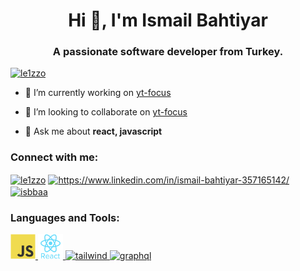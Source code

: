 <h1 align="center">Hi 👋, I'm Ismail Bahtiyar</h1>
<h3 align="center">A passionate software developer from Turkey.</h3>

<p align="left"> <a href="https://twitter.com/le1zzo" target="blank"><img src="https://img.shields.io/twitter/follow/le1zzo?logo=twitter&style=for-the-badge" alt="le1zzo" /></a> </p>

- 🔭 I’m currently working on [yt-focus](https://github.com/leizzo/yt-focus)

- 👯 I’m looking to collaborate on [yt-focus](https://github.com/leizzo/yt-focus)

- 💬 Ask me about **react, javascript**

<h3 align="left">Connect with me:</h3>
<p align="left">
<a href="https://twitter.com/le1zzo" target="blank"><img align="center" src="https://raw.githubusercontent.com/rahuldkjain/github-profile-readme-generator/master/src/images/icons/Social/twitter.svg" alt="le1zzo" height="30" width="40" /></a>
<a href="https://linkedin.com/in/https://www.linkedin.com/in/ismail-bahtiyar-357165142/" target="blank"><img align="center" src="https://raw.githubusercontent.com/rahuldkjain/github-profile-readme-generator/master/src/images/icons/Social/linked-in-alt.svg" alt="https://www.linkedin.com/in/ismail-bahtiyar-357165142/" height="30" width="40" /></a>
<a href="https://instagram.com/isbbaa" target="blank"><img align="center" src="https://raw.githubusercontent.com/rahuldkjain/github-profile-readme-generator/master/src/images/icons/Social/instagram.svg" alt="isbbaa" height="30" width="40" /></a>
</p>

<h3 align="left">Languages and Tools:</h3>
<p align="left"> <a href="https://developer.mozilla.org/en-US/docs/Web/JavaScript" target="_blank" rel="noreferrer"> <img src="https://raw.githubusercontent.com/devicons/devicon/master/icons/javascript/javascript-original.svg" alt="javascript" width="40" height="40"/> </a> <a href="https://reactjs.org/" target="_blank" rel="noreferrer"> <img src="https://raw.githubusercontent.com/devicons/devicon/master/icons/react/react-original-wordmark.svg" alt="react" width="40" height="40"/> </a> <a href="https://tailwindcss.com/" target="_blank" rel="noreferrer"> <img src="https://www.vectorlogo.zone/logos/tailwindcss/tailwindcss-icon.svg" alt="tailwind" width="40" height="40"/> </a> <a href="https://graphql.org" target="_blank" rel="noreferrer"> <img src="https://www.vectorlogo.zone/logos/graphql/graphql-icon.svg" alt="graphql" width="40" height="40"/> </a></p>
